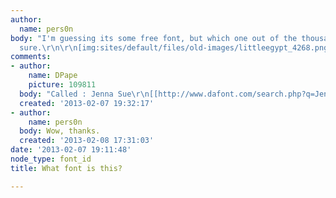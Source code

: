 ```yaml
---
author:
  name: pers0n
body: "I'm guessing its some free font, but which one out of the thousands, I'm not
  sure.\r\n\r\n[img:sites/default/files/old-images/littleegypt_4268.png]"
comments:
- author:
    name: DPape
    picture: 109811
  body: "Called : Jenna Sue\r\n[[http://www.dafont.com/search.php?q=Jenna&text=Little%20Egypt]][img:sites/default/files/old-images/little1_3652.jpg]"
  created: '2013-02-07 19:32:17'
- author:
    name: pers0n
  body: Wow, thanks.
  created: '2013-02-08 17:31:03'
date: '2013-02-07 19:11:48'
node_type: font_id
title: What font is this?

---
```


